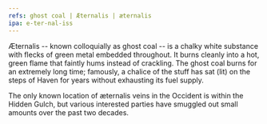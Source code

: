 ```yaml
---
refs: ghost coal | Æternalis | æternalis
ipa: e-ter-nal-iss
---
```


Æternalis -- known colloquially as ghost coal -- is a chalky white substance with flecks of green metal embedded throughout. It burns cleanly into a hot, green flame that faintly hums instead of crackling. The ghost coal burns for an extremely long time; famously, a chalice of the stuff has sat (lit) on the steps of Haven for years without exhausting its fuel supply.

The only known location of æternalis veins in the Occident is within the Hidden Gulch, but various interested parties have smuggled out small amounts over the past two decades.
